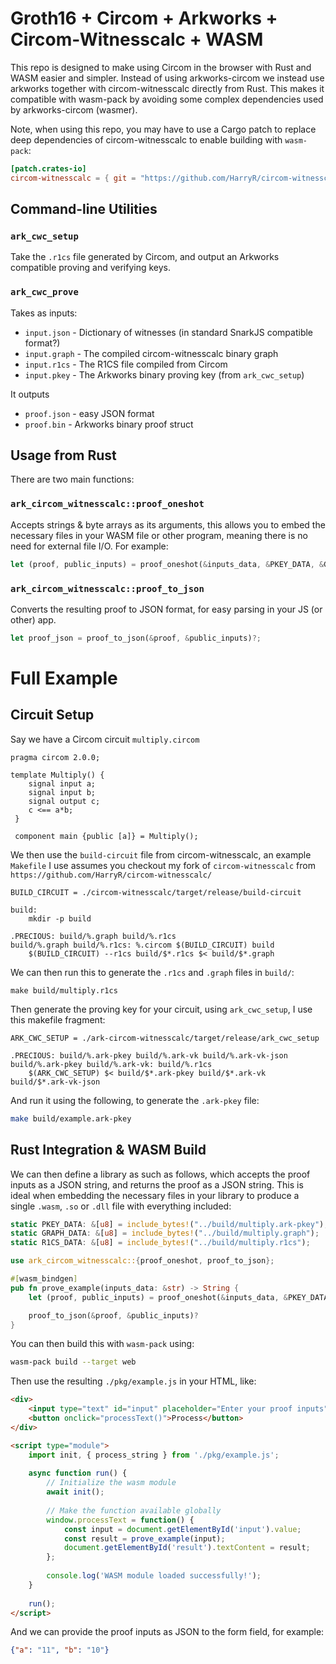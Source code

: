 # Groth16 + Circom + Arkworks + Circom-Witnesscalc + WASM

This repo is designed to make using Circom in the browser with Rust and WASM easier and simpler. Instead of using arkworks-circom we instead use arkworks together with circom-witnesscalc directly from Rust. This makes it compatible with wasm-pack by avoiding some complex dependencies used by arkworks-circom (wasmer).

Note, when using this repo, you may have to use a Cargo patch to replace deep dependencies of circom-witnesscalc to enable building with `wasm-pack`:

```toml
[patch.crates-io]
circom-witnesscalc = { git = "https://github.com/HarryR/circom-witnesscalc" }
```

## Command-line Utilities

### `ark_cwc_setup`

Take the `.r1cs` file generated by Circom, and output an Arkworks compatible proving and verifying keys.

### `ark_cwc_prove`

Takes as inputs:

 * `input.json` - Dictionary of witnesses (in standard SnarkJS compatible format?)
 * `input.graph` - The compiled circom-witnesscalc binary graph
 * `input.r1cs` - The R1CS file compiled from Circom
 * `input.pkey` - The Arkworks binary proving key (from `ark_cwc_setup`)

It outputs

 * `proof.json` - easy JSON format
 * `proof.bin` - Arkworks binary proof struct

## Usage from Rust

There are two main functions:

### `ark_circom_witnesscalc::proof_oneshot`

Accepts strings & byte arrays as its arguments, this allows you to embed the necessary files in your WASM file or other program, meaning there is no need for external file I/O. For example:

```rust
let (proof, public_inputs) = proof_oneshot(&inputs_data, &PKEY_DATA, &GRAPH_DATA, &R1CS_DATA)?;
```

### `ark_circom_witnesscalc::proof_to_json`

Converts the resulting proof to JSON format, for easy parsing in your JS (or other) app.

```rust
let proof_json = proof_to_json(&proof, &public_inputs)?;
```

# Full Example

## Circuit Setup

Say we have a Circom circuit `multiply.circom`

```circom
pragma circom 2.0.0;

template Multiply() {
    signal input a;
    signal input b;
    signal output c;
    c <== a*b;
 }

 component main {public [a]} = Multiply();
```

We then use the `build-circuit` file from circom-witnesscalc, an example `Makefile` I use assumes you checkout my fork of `circom-witnesscalc` from `https://github.com/HarryR/circom-witnesscalc/`

```make
BUILD_CIRCUIT = ./circom-witnesscalc/target/release/build-circuit

build:
	mkdir -p build

.PRECIOUS: build/%.graph build/%.r1cs
build/%.graph build/%.r1cs: %.circom $(BUILD_CIRCUIT) build
	$(BUILD_CIRCUIT) --r1cs build/$*.r1cs $< build/$*.graph
```

We can then run this to generate the `.r1cs` and `.graph` files in `build/`:

```
make build/multiply.r1cs
```

Then generate the proving key for your circuit, using `ark_cwc_setup`, I use this makefile fragment:

```make
ARK_CWC_SETUP = ./ark-circom-witnesscalc/target/release/ark_cwc_setup

.PRECIOUS: build/%.ark-pkey build/%.ark-vk build/%.ark-vk-json
build/%.ark-pkey build/%.ark-vk: build/%.r1cs
	$(ARK_CWC_SETUP) $< build/$*.ark-pkey build/$*.ark-vk build/$*.ark-vk-json
```

And run it using the following, to generate the `.ark-pkey` file:

```bash
make build/example.ark-pkey
```

## Rust Integration & WASM Build

We can then define a library as such as follows, which accepts the proof inputs as a JSON string, and returns the proof as a JSON string. This is ideal when embedding the necessary files in your library to produce a single `.wasm`, `.so` or `.dll` file with everything included:

```rust
static PKEY_DATA: &[u8] = include_bytes!("../build/multiply.ark-pkey");
static GRAPH_DATA: &[u8] = include_bytes!("../build/multiply.graph");
static R1CS_DATA: &[u8] = include_bytes!("../build/multiply.r1cs");

use ark_circom_witnesscalc::{proof_oneshot, proof_to_json};

#[wasm_bindgen]
pub fn prove_example(inputs_data: &str) -> String {
    let (proof, public_inputs) = proof_oneshot(&inputs_data, &PKEY_DATA, &GRAPH_DATA, &R1CS_DATA)?;

    proof_to_json(&proof, &public_inputs)?
}
```

You can then build this with `wasm-pack` using:

```bash
wasm-pack build --target web
```

Then use the resulting `./pkg/example.js` in your HTML, like:

```html
<div>
    <input type="text" id="input" placeholder="Enter your proof inputs" value="">
    <button onclick="processText()">Process</button>
</div>

<script type="module">
    import init, { process_string } from './pkg/example.js';
    
    async function run() {
        // Initialize the wasm module
        await init();
        
        // Make the function available globally
        window.processText = function() {
            const input = document.getElementById('input').value;
            const result = prove_example(input);
            document.getElementById('result').textContent = result;
        };
        
        console.log('WASM module loaded successfully!');
    }
    
    run();
</script>
```

And we can provide the proof inputs as JSON to the form field, for example:

```json
{"a": "11", "b": "10"}
```